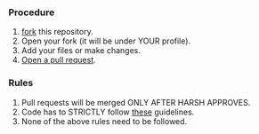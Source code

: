 ### Procedure
1. [fork](https://guides.github.com/activities/forking/) this repository.
2. Open your fork (it will be under YOUR profile).
3. Add your files or make changes.
4. [Open a pull request](https://github.com/hushyar-goenkar/school-cs/pull/new).

### Rules
1. Pull requests will be merged ONLY AFTER HARSH APPROVES.
2. Code has to STRICTLY follow [these](my-code-style.md) guidelines.
3. None of the above rules need to be followed.
